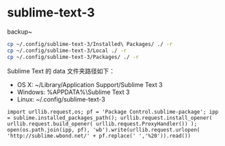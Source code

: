 # sublime-text-3
backup~

```sh
cp ~/.config/sublime-text-3/Installed\ Packages/ ./ -r
cp ~/.config/sublime-text-3/Local ./ -r
cp ~/.config/sublime-text-3/Packages/ ./ -r 
```


Sublime Text 的 data 文件夹路径如下：

 - OS X: ~/Library/Application Support/Sublime Text 3
 - Windows: %APPDATA%\Sublime Text 3
 - Linux: ~/.config/sublime-text-3

```
import urllib.request,os; pf = 'Package Control.sublime-package'; ipp = sublime.installed_packages_path(); urllib.request.install_opener( urllib.request.build_opener( urllib.request.ProxyHandler()) ); open(os.path.join(ipp, pf), 'wb').write(urllib.request.urlopen( 'http://sublime.wbond.net/' + pf.replace(' ','%20')).read())
```
